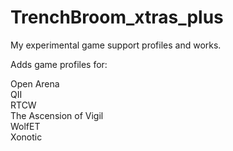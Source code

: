 # **TrenchBroom_xtras_plus**
My experimental game support profiles and works.

Adds game profiles for:

Open Arena<br>
QII<br>
RTCW<br>
The Ascension of Vigil<br>
WolfET<br>
Xonotic<br>

